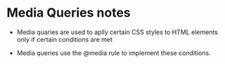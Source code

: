 # Media Queries notes

- Media quaries are used to aplly certain CSS styles to HTML elements only if certain conditions are met

- Media queries use the @media rule to implement these conditions.
